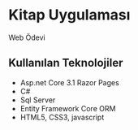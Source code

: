 #  Kitap Uygulaması

Web Ödevi

## Kullanılan Teknolojiler

 - Asp.net Core 3.1 Razor Pages
 - C#
 - Sql Server
 - Entity Framework Core ORM
 - HTML5, CSS3, javascript
